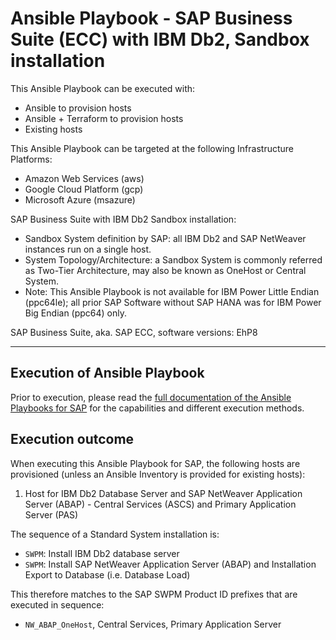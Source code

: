 # Ansible Playbook - SAP Business Suite (ECC) with IBM Db2, Sandbox installation

This Ansible Playbook can be executed with:
- Ansible to provision hosts
- Ansible + Terraform to provision hosts
- Existing hosts

This Ansible Playbook can be targeted at the following Infrastructure Platforms:
- Amazon Web Services (aws)
- Google Cloud Platform (gcp)
- Microsoft Azure (msazure)

SAP Business Suite with IBM Db2 Sandbox installation:
- Sandbox System definition by SAP: all IBM Db2 and SAP NetWeaver instances run on a single host.
- System Topology/Architecture: a Sandbox System is commonly referred as Two-Tier Architecture, may also be known as OneHost or Central System.
- Note: This Ansible Playbook is not available for IBM Power Little Endian (ppc64le); all prior SAP Software without SAP HANA was for IBM Power Big Endian (ppc64) only.

SAP Business Suite, aka. SAP ECC, software versions:
EhP8

---

## Execution of Ansible Playbook

Prior to execution, please read the [full documentation of the Ansible Playbooks for SAP](../docs/README.md) for the capabilities and different execution methods.

## Execution outcome

When executing this Ansible Playbook for SAP, the following hosts are provisioned (unless an Ansible Inventory is provided for existing hosts):
1. Host for IBM Db2 Database Server and SAP NetWeaver Application Server (ABAP) - Central Services (ASCS) and Primary Application Server (PAS)

The sequence of a Standard System installation is:
- `SWPM`: Install IBM Db2 database server
- `SWPM`: Install SAP NetWeaver Application Server (ABAP) and Installation Export to Database (i.e. Database Load)

This therefore matches to the SAP SWPM Product ID prefixes that are executed in sequence:
- `NW_ABAP_OneHost`, Central Services, Primary Application Server
